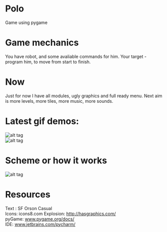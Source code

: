 # Polo
Game using pygame
# Game mechanics 
You have robot, and some avaliable commands for him. Your target - program him, to move from start to finish.
# Now
Just for now I have all modules, ugly graphics and full ready menu.
Next aim is more levels, more tiles, more music, more sounds.    
# Latest gif demos:  
![alt tag](https://github.com/zhufyakvv/Polo/blob/master/Demos/demo050317.gif)  
![alt tag](https://github.com/zhufyakvv/Polo/blob/master/Demos/demo020317.gif)
# Scheme or how it works
![alt tag](http://i.imgur.com/pC527q1.png)
# Resources
Text : SF Orson Casual  
Icons: icons8.com
Explosion: http://hasgraphics.com/    
pyGame: www.pygame.org/docs/  
IDE: www.jetbrains.com/pycharm/   
